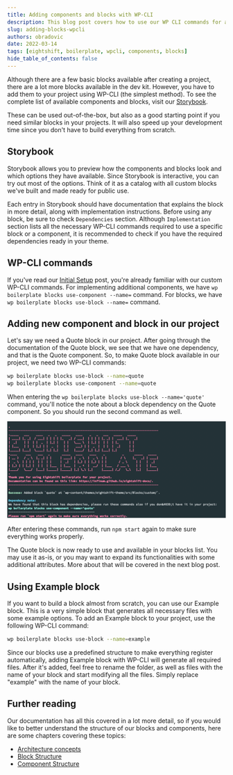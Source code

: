 ```yaml
---
title: Adding components and blocks with WP-CLI
description: This blog post covers how to use our WP CLI commands for adding components and blocks into your project.
slug: adding-blocks-wpcli
authors: obradovic
date: 2022-03-14
tags: [eightshift, boilerplate, wpcli, components, blocks]
hide_table_of_contents: false
---
```

Although there are a few basic blocks available after creating a project, there are a lot more blocks available in the dev kit. However, you have to add them to your project using WP-CLI (the simplest method). To see the complete list of available components and blocks, visit our [Storybook](/storybook). 

These can be used out-of-the-box, but also as a good starting point if you need similar blocks in your projects. It will also speed up your development time since you don't have to build everything from scratch.

<!--truncate-->
## Storybook

Storybook allows you to preview how the components and blocks look and which options they have available. Since Storybook is interactive, you can try out most of the options. Think of it as a catalog with all custom blocks we've built and made ready for public use.

Each entry in Storybook should have documentation that explains the block in more detail, along with implementation instructions. Before using any block, be sure to check `Dependencies` section. Although `Implementation` section lists all the necessary WP-CLI commands required to use a specific block or a component, it is recommended to check if you have the required dependencies ready in your theme.

## WP-CLI commands

If you've read our [Initial Setup](/blog/initial-setup) post, you're already familiar with our custom WP-CLI commands. For implementing additional components, we have `wp boilerplate blocks use-component --name=` command. For blocks, we have `wp boilerplate blocks use-block --name=` command.

## Adding new component and block in our project

Let's say we need a Quote block in our project. After going through the documentation of the Quote block, we see that we have one dependency, and that is the Quote component. So, to make Quote block available in our project, we need two WP-CLI commands:

```bash
wp boilerplate blocks use-block --name=quote
wp boilerplate blocks use-component --name=quote
```

When entering the `wp boilerplate blocks use-block --name='quote'` command, you'll notice the note about a block dependency on the Quote component. So you should run the second command as well.

![Setup - instructions](/img/blog/wpcli-1.png)

After entering these commands, run `npm start` again to make sure everything works properly.

The Quote block is now ready to use and available in your blocks list. You may use it as-is, or you may want to expand its functionalities with some additional attributes. More about that will be covered in the next blog post.

## Using Example block

If you want to build a block almost from scratch, you can use our Example block. This is a very simple block that generates all necessary files with some example options. To add an Example block to your project, use the following WP-CLI command:

```bash
wp boilerplate blocks use-block --name=example
```

Since our blocks use a predefined structure to make everything register automatically, adding Example block with WP-CLI will generate all required files. After it's added, feel free to rename the folder, as well as files with the name of your block and start modifying all the files. Simply replace "example" with the name of your block.

## Further reading

Our documentation has all this covered in a lot more detail, so if you would like to better understand the structure of our blocks and components, here are some chapters covering these topics:

- [Architecture concepts](/docs/basics/architecture-concepts)
- [Block Structure](/docs/basics/block-structure)
- [Component Structure](/docs/basics/blocks-component-structure)
